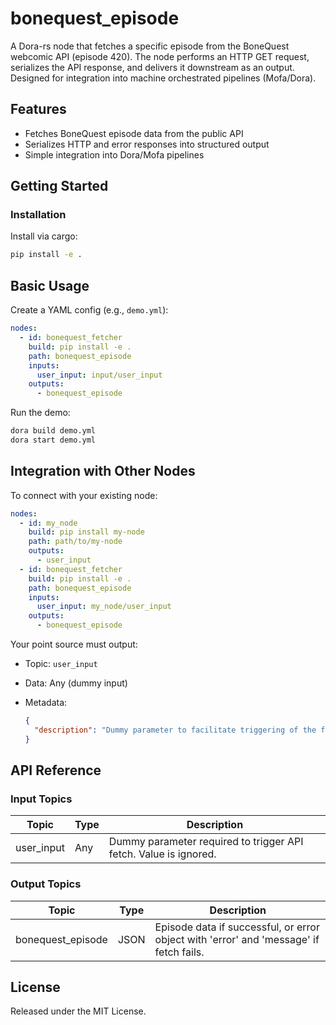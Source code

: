 # bonequest_episode

A Dora-rs node that fetches a specific episode from the BoneQuest webcomic API (episode 420). The node performs an HTTP GET request, serializes the API response, and delivers it downstream as an output. Designed for integration into machine orchestrated pipelines (Mofa/Dora).

## Features
- Fetches BoneQuest episode data from the public API
- Serializes HTTP and error responses into structured output
- Simple integration into Dora/Mofa pipelines

## Getting Started

### Installation
Install via cargo:
```bash
pip install -e .
````

## Basic Usage

Create a YAML config (e.g., `demo.yml`):

```yaml
nodes:
  - id: bonequest_fetcher
    build: pip install -e .
    path: bonequest_episode
    inputs:
      user_input: input/user_input
    outputs:
      - bonequest_episode
```

Run the demo:

```bash
dora build demo.yml
dora start demo.yml
```


## Integration with Other Nodes

To connect with your existing node:

```yaml
nodes:
  - id: my_node
    build: pip install my-node
    path: path/to/my-node
    outputs:
      - user_input
  - id: bonequest_fetcher
    build: pip install -e .
    path: bonequest_episode
    inputs:
      user_input: my_node/user_input
    outputs:
      - bonequest_episode
```

Your point source must output:

* Topic: `user_input`
* Data: Any (dummy input)
* Metadata:

  ```json
  {
    "description": "Dummy parameter to facilitate triggering of the fetch operation."
  }
  ```

## API Reference

### Input Topics

| Topic      | Type   | Description                                                        |
| ---------- | ------ | ------------------------------------------------------------------ |
| user_input | Any    | Dummy parameter required to trigger API fetch. Value is ignored.    |

### Output Topics

| Topic            | Type   | Description                                                                           |
| ---------------- | ------ | ------------------------------------------------------------------------------------- |
| bonequest_episode| JSON   | Episode data if successful, or error object with 'error' and 'message' if fetch fails. |


## License

Released under the MIT License.
